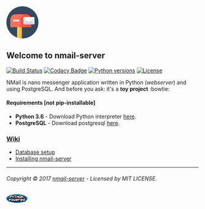 <img src="https://github.com/allexlima/nMail/blob/master/aux/imgs/icon.png?raw=true" width="84">

## Welcome to nmail-server

[![Build Status](https://travis-ci.org/allexlima/nmail-server.svg)](https://travis-ci.org/allexlima/nmail-server)
[![Codacy Badge](https://api.codacy.com/project/badge/Grade/410497409b0c4ae7bcfd2cdf461a74d5)](https://www.codacy.com/app/AllexLima/nmail-server?utm_source=github.com&amp;utm_medium=referral&amp;utm_content=allexlima/nmail-server&amp;utm_campaign=Badge_Grade)
[![Python versions](https://img.shields.io/badge/python-2.7%2C%203.2%2C%203.3%2C%203.4%2C%203.5%2C%203.6-blue.svg)]()
[![License](https://img.shields.io/badge/license-MIT-green.svg)]()

NMail is nano messenger application written in Python (_webserver_) and using PostgreSQL. And before you ask: it's a **toy project** :bowtie:

#### Requirements [not pip-installable]

-  **Python 3.6** - Download Python interpreter [here](https://www.python.org/).
-  **PostgreSQL** - Download postgresql [here](https://www.postgresql.org/).

### [Wiki](https://github.com/allexlima/nmail-server/wiki)

- [Database setup](https://github.com/allexlima/nmail-server/wiki/Database-setup)
- [Installing nmail-server](#)

--- 
###### Copyright © 2017 [nmail-server](https://github.com/allexlima/nmail-server/) - Licensed by MIT LICENSE.

[![Python-powered](https://github.com/allexlima/nMail/blob/master/aux/imgs/PythonPoweredAnimSmall.gif?raw=true)](https://www.python.org/) 